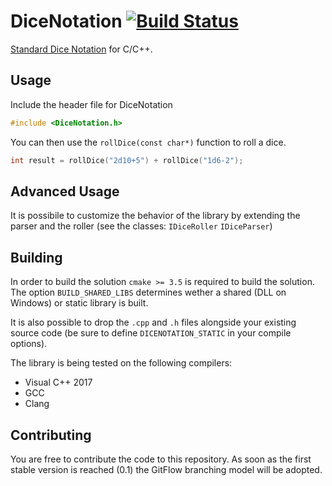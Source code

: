 # DiceNotation [![Build Status](https://travis-ci.org/mattiascibien/DiceNotation.svg?branch=master)](https://travis-ci.org/mattiascibien/DiceNotation)

[Standard Dice Notation](https://en.wikipedia.org/wiki/Dice_notation#Standard_notation) for C/C++.

## Usage

Include the header file for DiceNotation
```cpp
#include <DiceNotation.h>
```

You can then use the `rollDice(const char*)` function to roll a dice.
```cpp
int result = rollDice("2d10+5") + rollDice("1d6-2");
```

## Advanced Usage

It is possibile to customize the behavior of the library by extending the parser and the roller (see the classes: `IDiceRoller` `IDiceParser`)

## Building

In order to build the solution `cmake >= 3.5` is required to build the solution. The option `BUILD_SHARED_LIBS` determines wether a shared (DLL on Windows) or static library is built.

It is also possible to drop the `.cpp` and `.h` files alongside your existing source code (be sure to define `DICENOTATION_STATIC` in your compile options).

The library is being tested on the following compilers:

 * Visual C++ 2017
 * GCC
 * Clang

## Contributing

You are free to contribute the code to this repository. As soon as the first stable version is reached (0.1) the GitFlow branching model will be adopted.
